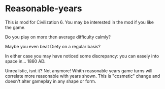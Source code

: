 # Reasonable-years
This is mod for Civilization 6. You may be interested in the mod if you like the game.

Do you play on more then average difficulty calmly?

Maybe you even beat Diety on a regular basis?

In either case you may have noticed some discrepancy: you can easely into space in... 1860 AD.

Unrealistic, isnt it? Not anymore!
Whith reasonable years game turns will correlate more reasonable with years shown.
This is "cosmetic" change and doesn't alter gameplay in any shape or form.

